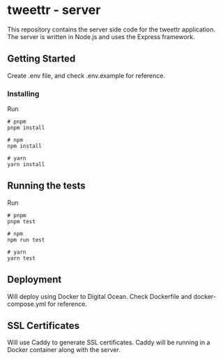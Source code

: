 
# tweettr - server

This repository contains the server side code for the tweettr application. The server is written in Node.js and uses the Express framework. 

## Getting Started

Create .env file, and check .env.example for reference.

### Installing

Run
```
# pnpm
pnpm install

# npm
npm install

# yarn
yarn install
```

## Running the tests

Run

```
# pnpm
pnpm test

# npm
npm run test

# yarn
yarn test
```

## Deployment

Will deploy using Docker to Digital Ocean.
Check Dockerfile and docker-compose.yml for reference.

## SSL Certificates

Will use Caddy to generate SSL certificates. Caddy will be running in a Docker container along with the server.